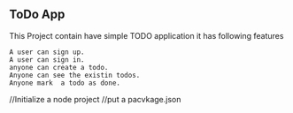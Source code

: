 ## ToDo App

This Project contain have simple TODO application it has following features

    A user can sign up.
    A user can sign in.
    anyone can create a todo.
    Anyone can see the existin todos.
    Anyone mark  a todo as done. 
//Initialize a node project
//put a pacvkage.json
